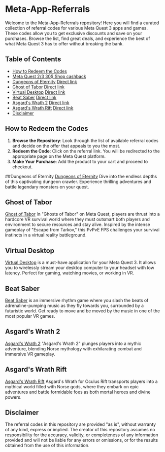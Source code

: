 # Meta-App-Referrals

Welcome to the Meta-App-Referrals repository! Here you will find a curated collection of referral codes for various Meta Quest 3 apps and games. These codes allow you to get exclusive discounts and save on your purchases. Browse the list, find great deals, and experience the best of what Meta Quest 3 has to offer without breaking the bank.

## Table of Contents
- [How to Redeem the Codes](#how-to-redeem-the-codes)
- [Meta Quest 2/3 30$ Shop cashback](https://www.meta.com/referrals/link/LegendEvent)
- [Dungeons of Eternity](#dungeons-of-eternity) [Direct link](https://www.oculus.com/appreferrals/LegendEvent/6341779295861881/?utm_source=oculus&utm_location=2&utm_parent=frl&utm_medium=app_referral)
- [Ghost of Tabor](#ghost-of-tabor) [Direct link](https://www.oculus.com/appreferrals/LegendEvent/7614022262006379/?utm_source=oculus&utm_location=2&utm_parent=frl&utm_medium=app_referral)
- [Virtual Desktop](#virtual-desktop) [Direct link](https://www.oculus.com/appreferrals/LegendEvent/2017050365004772/?utm_source=oculus&utm_location=4&utm_parent=frl&utm_medium=app_referral)
- [Beat Saber](#beat-saber) [Direct link](https://www.oculus.com/appreferrals/LegendEvent/2448060205267927/?utm_source=oculus&utm_location=3&utm_parent=frl&utm_medium=app_referral)
- [Asgard's Wrath 2](#asgards-wrath-2) [Direct link](https://www.oculus.com/appreferrals/LegendEvent/2603836099654226/?utm_source=oculus&utm_location=4&utm_parent=frl&utm_medium=app_referral)
- [Asgard's Wrath Rift](#asgards-wrath-rift) [Direct link](https://www.oculus.com/appreferrals/LegendEvent/1180401875303371/?utm_source=oculus&utm_location=2&utm_parent=frl&utm_medium=app_referral)
- [Disclaimer](#disclaimer)

## How to Redeem the Codes

1. **Browse the Repository**: Look through the list of available referral codes and decide on the offer that appeals to you the most.
2. **Redeem the Code**: Click on the referral link. You will be redirected to the appropriate page on the Meta Quest platform.
3. **Make Your Purchase**: Add the product to your cart and proceed to checkout.

##Dungeons of Eternity
[Dungeons of Eternity](https://www.oculus.com/appreferrals/LegendEvent/6341779295861881/?utm_source=oculus&utm_location=2&utm_parent=frl&utm_medium=app_referral)
Dive into the endless depths of this captivating dungeon crawler. Experience thrilling adventures and battle legendary monsters on your quest.

## Ghost of Tabor
[Ghost of Tabor](https://www.oculus.com/appreferrals/LegendEvent/7614022262006379/?utm_source=oculus&utm_location=2&utm_parent=frl&utm_medium=app_referral)
In "Ghosts of Tabor" on Meta Quest, players are thrust into a hardcore VR survival world where they must outsmart both players and environment to secure resources and stay alive. Inspired by the intense gameplay of "Escape from Tarkov," this PvPvE FPS challenges your survival instincts in a virtual reality battleground.

## Virtual Desktop
[Virtual Desktop](https://www.oculus.com/appreferrals/LegendEvent/2017050365004772/?utm_source=oculus&utm_location=4&utm_parent=frl&utm_medium=app_referral) 
is a must-have application for your Meta Quest 3. It allows you to wirelessly stream your desktop computer to your headset with low latency. Perfect for gaming, watching movies, or working in VR.

## Beat Saber
[Beat Saber](https://www.oculus.com/appreferrals/LegendEvent/2448060205267927/?utm_source=oculus&utm_location=3&utm_parent=frl&utm_medium=app_referral) 
is an immersive rhythm game where you slash the beats of adrenaline-pumping music as they fly towards you, surrounded by a futuristic world. Get ready to move and be moved by the music in one of the most popular VR games.

## Asgard's Wrath 2
[Asgard's Wrath 2](https://www.oculus.com/appreferrals/LegendEvent/2603836099654226/?utm_source=oculus&utm_location=4&utm_parent=frl&utm_medium=app_referral) 
"Asgard's Wrath 2" plunges players into a mythic adventure, blending Norse mythology with exhilarating combat and immersive VR gameplay.

## Asgard's Wrath Rift
[Asgard's Wrath Rift](https://www.oculus.com/appreferrals/LegendEvent/1180401875303371/?utm_source=oculus&utm_location=2&utm_parent=frl&utm_medium=app_referral) 
Asgard's Wrath for Oculus Rift transports players into a mythical world filled with Norse gods, where they embark on epic adventures and battle formidable foes as both mortal heroes and divine powers.

## Disclaimer
The referral codes in this repository are provided "as is", without warranty of any kind, express or implied. The creator of this repository assumes no responsibility for the accuracy, validity, or completeness of any information provided and will not be liable for any errors or omissions, or for the results obtained from the use of this information.
